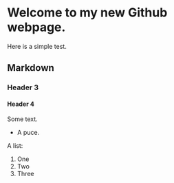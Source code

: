 # Welcome to my new Github webpage.

Here is a simple test.

## Markdown
### Header 3
#### Header 4

Some text.

- A puce.

A list:
1. One
2. Two
3. Three
